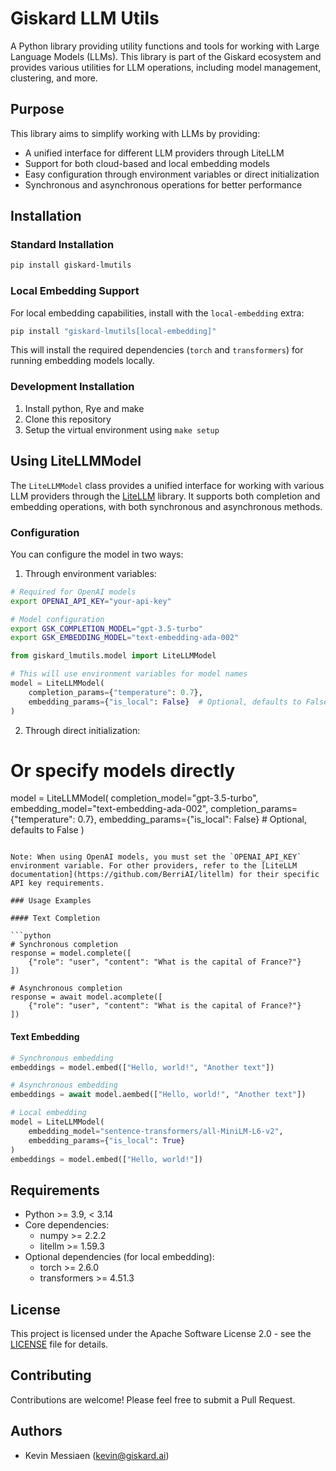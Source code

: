 # Giskard LLM Utils

A Python library providing utility functions and tools for working with Large Language Models (LLMs). This library is part of the Giskard ecosystem and provides various utilities for LLM operations, including model management, clustering, and more.

## Purpose

This library aims to simplify working with LLMs by providing:

- A unified interface for different LLM providers through LiteLLM
- Support for both cloud-based and local embedding models
- Easy configuration through environment variables or direct initialization
- Synchronous and asynchronous operations for better performance

## Installation

### Standard Installation

```bash
pip install giskard-lmutils
```

### Local Embedding Support

For local embedding capabilities, install with the `local-embedding` extra:

```bash
pip install "giskard-lmutils[local-embedding]"
```

This will install the required dependencies (`torch` and `transformers`) for running embedding models locally.

### Development Installation

1. Install python, Rye and make
2. Clone this repository
3. Setup the virtual environment using `make setup`

## Using LiteLLMModel

The `LiteLLMModel` class provides a unified interface for working with various LLM providers through the [LiteLLM](https://github.com/BerriAI/litellm) library. It supports both completion and embedding operations, with both synchronous and asynchronous methods.

### Configuration

You can configure the model in two ways:

1. Through environment variables:

```bash
# Required for OpenAI models
export OPENAI_API_KEY="your-api-key"

# Model configuration
export GSK_COMPLETION_MODEL="gpt-3.5-turbo"
export GSK_EMBEDDING_MODEL="text-embedding-ada-002"
```

```python
from giskard_lmutils.model import LiteLLMModel

# This will use environment variables for model names
model = LiteLLMModel(
    completion_params={"temperature": 0.7},
    embedding_params={"is_local": False}  # Optional, defaults to False
)
```

2. Through direct initialization:

# Or specify models directly

model = LiteLLMModel(
completion_model="gpt-3.5-turbo",
embedding_model="text-embedding-ada-002",
completion_params={"temperature": 0.7},
embedding_params={"is_local": False} # Optional, defaults to False
)

````

Note: When using OpenAI models, you must set the `OPENAI_API_KEY` environment variable. For other providers, refer to the [LiteLLM documentation](https://github.com/BerriAI/litellm) for their specific API key requirements.

### Usage Examples

#### Text Completion

```python
# Synchronous completion
response = model.complete([
    {"role": "user", "content": "What is the capital of France?"}
])

# Asynchronous completion
response = await model.acomplete([
    {"role": "user", "content": "What is the capital of France?"}
])
````

#### Text Embedding

```python
# Synchronous embedding
embeddings = model.embed(["Hello, world!", "Another text"])

# Asynchronous embedding
embeddings = await model.aembed(["Hello, world!", "Another text"])

# Local embedding
model = LiteLLMModel(
    embedding_model="sentence-transformers/all-MiniLM-L6-v2",
    embedding_params={"is_local": True}
)
embeddings = model.embed(["Hello, world!"])
```

## Requirements

- Python >= 3.9, < 3.14
- Core dependencies:
  - numpy >= 2.2.2
  - litellm >= 1.59.3
- Optional dependencies (for local embedding):
  - torch >= 2.6.0
  - transformers >= 4.51.3

## License

This project is licensed under the Apache Software License 2.0 - see the [LICENSE](LICENSE) file for details.

## Contributing

Contributions are welcome! Please feel free to submit a Pull Request.

## Authors

- Kevin Messiaen (kevin@giskard.ai)

